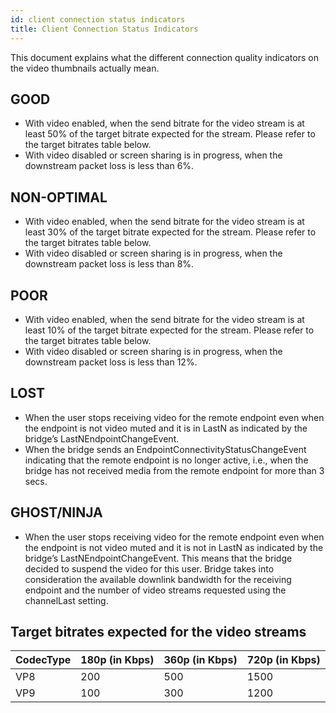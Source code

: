```yaml
---
id: client connection status indicators
title: Client Connection Status Indicators
---
```


This document explains what the different connection quality indicators on the video thumbnails actually mean.

## GOOD
* With video enabled, when the send bitrate for the video stream is at least 50% of the target bitrate expected for the stream. Please refer to the target bitrates table below.
* With video disabled or screen sharing is in progress, when the downstream packet loss is less than 6%.

## NON-OPTIMAL
* With video enabled, when the send bitrate for the video stream is at least 30% of the target bitrate expected for the stream. Please refer to the target bitrates table below.
* With video disabled or screen sharing is in progress, when the downstream packet loss is less than 8%.

## POOR
* With video enabled, when the send bitrate for the video stream is at least 10% of the target bitrate expected for the stream. Please refer to the target bitrates table below.
* With video disabled or screen sharing is in progress, when the downstream packet loss is less than 12%.

## LOST
* When the user stops receiving video for the remote endpoint even when the endpoint is not video muted and it is in LastN as indicated by the bridge’s LastNEndpointChangeEvent.
* When the bridge sends an EndpointConnectivityStatusChangeEvent indicating that the remote endpoint is no longer active, i.e., when the bridge has not received media from the remote endpoint for more than 3 secs.

## GHOST/NINJA
* When the user stops receiving video for the remote endpoint even when the endpoint is not video muted and it is not in LastN as indicated by the bridge’s LastNEndpointChangeEvent. This means that the bridge decided to suspend the video for this user. Bridge takes into consideration the available downlink bandwidth for the receiving endpoint and the number of video streams requested using the channelLast setting.

## Target bitrates expected for the video streams

CodecType   | 180p (in Kbps) | 360p (in Kbps) | 720p (in Kbps)
----------- | -------------- | -------------- | -------------------
VP8         |      200       |     500        |      1500          
VP9         |      100       |     300        |      1200          
